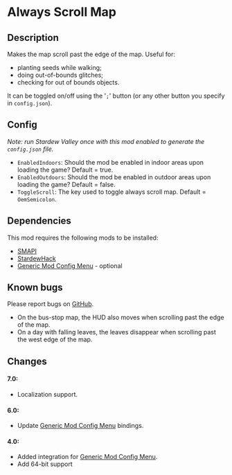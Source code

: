 # Always Scroll Map

## Description
Makes the map scroll past the edge of the map. Useful for:

* planting seeds while walking;
* doing out-of-bounds glitches;
* checking for out of bounds objects.

It can be toggled on/off using the '`;`' button (or any other button you specify in `config.json`).

## Config
*Note: run Stardew Valley once with this mod enabled to generate the `config.json` file.*

* `EnabledIndoors`: Should the mod be enabled in indoor areas upon loading the game? Default = true.
* `EnabledOutdoors`: Should the mod be enabled in outdoor areas upon loading the game? Default = false.
* `ToggleScroll`: The key used to toggle always scroll map. Default = `OemSemicolon`.

## Dependencies
This mod requires the following mods to be installed:

* [SMAPI](https://www.nexusmods.com/stardewvalley/mods/2400)
* [StardewHack](https://www.nexusmods.com/stardewvalley/mods/3213)
* [Generic Mod Config Menu](https://www.nexusmods.com/stardewvalley/mods/5098) - optional

## Known bugs
Please report bugs on [GitHub](https://github.com/bcmpinc/StardewHack/issues).

* On the bus-stop map, the HUD also moves when scrolling past the edge of the map.
* On a day with falling leaves, the leaves disappear when scrolling past the west edge of the map.

## Changes
#### 7.0:
* Localization support.

#### 6.0:
* Update [Generic Mod Config Menu](https://www.nexusmods.com/stardewvalley/mods/5098) bindings.

#### 4.0:
* Added integration for [Generic Mod Config Menu](https://www.nexusmods.com/stardewvalley/mods/5098).
* Add 64-bit support
